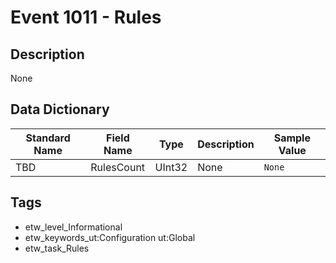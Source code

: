 # Event 1011 - Rules

## Description
None

## Data Dictionary
|Standard Name|Field Name|Type|Description|Sample Value|
|---|---|---|---|---|
|TBD|RulesCount|UInt32|None|`None`|

## Tags
* etw_level_Informational
* etw_keywords_ut:Configuration ut:Global
* etw_task_Rules